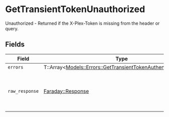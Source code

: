 # GetTransientTokenUnauthorized

Unauthorized - Returned if the X-Plex-Token is missing from the header or query.


## Fields

| Field                                                                                                                           | Type                                                                                                                            | Required                                                                                                                        | Description                                                                                                                     |
| ------------------------------------------------------------------------------------------------------------------------------- | ------------------------------------------------------------------------------------------------------------------------------- | ------------------------------------------------------------------------------------------------------------------------------- | ------------------------------------------------------------------------------------------------------------------------------- |
| `errors`                                                                                                                        | T::Array<[Models::Errors::GetTransientTokenAuthenticationErrors](../../models/errors/gettransienttokenauthenticationerrors.md)> | :heavy_minus_sign:                                                                                                              | N/A                                                                                                                             |
| `raw_response`                                                                                                                  | [Faraday::Response](https://www.rubydoc.info/gems/faraday/Faraday/Response)                                                     | :heavy_minus_sign:                                                                                                              | Raw HTTP response; suitable for custom response parsing                                                                         |